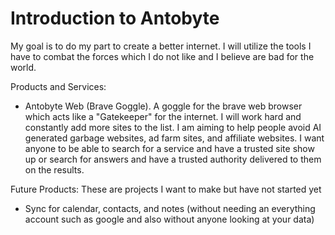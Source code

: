 # Introduction to Antobyte
My goal is to do my part to create a better internet. I will utilize the tools I have to combat the forces which I do not like and I believe are bad for the world.

Products and Services:
- Antobyte Web (Brave Goggle). A goggle for the brave web browser which acts like a "Gatekeeper" for the internet. I will work hard and constantly add more sites to the list. I am aiming to help people avoid AI generated garbage websites, ad farm sites, and affiliate websites. I want anyone to be able to search for a service and have a trusted site show up or search for answers and have a trusted authority delivered to them on the results.

Future Products:
These are projects I want to make but have not started yet
- Sync for calendar, contacts, and notes (without needing an everything account such as google and also without anyone looking at your data)
  
